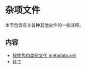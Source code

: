 # 杂项文件

本节包含有关各种其他文件的一些注释。

## 内容

- [软件包和类别文件 metadata.xml](./package-and-category-metadata.xml.md)
- [补丁](./patches.md)
